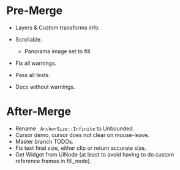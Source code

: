 # Pre-Merge

* Layers & Custom transforms info.
* Scrollable.
    - Panorama image set to fill.

* Fix all warnings.
* Pass all tests.
* Docs without warnings.

# After-Merge

* Rename ` AnchorSize::Infinite` to Unbounded.
* Cursor demo, cursor does not clear on mouse-leave.
* Master branch TODOs.
* Fix text final size, either clip or return accurate size.
* Get Widget from UiNode (at least to avoid having to do custom reference frames in fill_node).